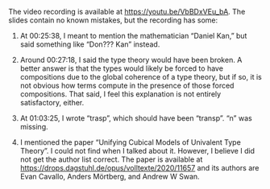 The video recording is available at <https://youtu.be/VbBDxVEu_bA>. The slides contain no known mistakes, but the recording has some:

1. At 00:25:38, I meant to mention the mathematician “Daniel Kan,” but said something like “Don??? Kan” instead.

2. Around 00:27:18, I said the type theory would have been broken. A better answer is that the types would likely be forced to have compositions due to the global coherence of a type theory, but if so, it is not obvious how terms compute in the presence of those forced compositions. That said, I feel this explanation is not entirely satisfactory, either.

3. At 01:03:25, I wrote “trasp”, which should have been “transp”. “n” was missing.

4. I mentioned the paper “Unifying Cubical Models of Univalent Type Theory”. I could not find when I talked about it. However, I believe I did not get the author list correct. The paper is available at <https://drops.dagstuhl.de/opus/volltexte/2020/11657> and its authors are Evan Cavallo, Anders Mörtberg, and Andrew W Swan.
